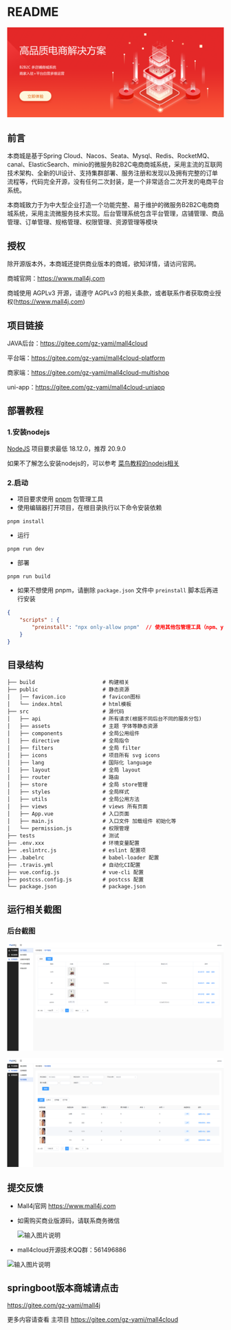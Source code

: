 # README

![image-20210705143529597](doc/img/readme/image-20210705143529597.png)

## 前言

本商城是基于Spring Cloud、Nacos、Seata、Mysql、Redis、RocketMQ、canal、ElasticSearch、minio的微服务B2B2C电商商城系统，采用主流的互联网技术架构、全新的UI设计、支持集群部署、服务注册和发现以及拥有完整的订单流程等，代码完全开源，没有任何二次封装，是一个非常适合二次开发的电商平台系统。

本商城致力于为中大型企业打造一个功能完整、易于维护的微服务B2B2C电商商城系统，采用主流微服务技术实现。后台管理系统包含平台管理，店铺管理、商品管理、订单管理、规格管理、权限管理、资源管理等模块



## 授权

除开源版本外，本商城还提供商业版本的商城，欲知详情，请访问官网。

商城官网：https://www.mall4j.com

商城使用 AGPLv3 开源，请遵守 AGPLv3 的相关条款，或者联系作者获取商业授权(https://www.mall4j.com)



## 项目链接

JAVA后台：https://gitee.com/gz-yami/mall4cloud

平台端：https://gitee.com/gz-yami/mall4cloud-platform

商家端：https://gitee.com/gz-yami/mall4cloud-multishop

uni-app：https://gitee.com/gz-yami/mall4cloud-uniapp

## 部署教程

### 1.安装nodejs

[NodeJS](https://nodejs.org/) 项目要求最低 18.12.0，推荐 20.9.0

如果不了解怎么安装nodejs的，可以参考 [菜鸟教程的nodejs相关](https://www.runoob.com/nodejs/nodejs-install-setup.html)

### 2.启动

- 项目要求使用 [pnpm](https://www.pnpm.cn/) 包管理工具
- 使用编辑器打开项目，在根目录执行以下命令安装依赖

```
pnpm install
```

- 运行

```
pnpm run dev
```

- 部署

```
pnpm run build
```

- 如果不想使用 pnpm，请删除 `package.json` 文件中 `preinstall` 脚本后再进行安装

```json
{
    "scripts" : {
        "preinstall": "npx only-allow pnpm"  // 使用其他包管理工具（npm、yarn、cnpm等）请删除此命令
    }
}
```

## 目录结构

```
├── build                      # 构建相关
├── public                     # 静态资源
│   │── favicon.ico            # favicon图标
│   └── index.html             # html模板
├── src                        # 源代码
│   ├── api                    # 所有请求(根据不同后台不同的服务分包)
│   ├── assets                 # 主题 字体等静态资源
│   ├── components             # 全局公用组件
│   ├── directive              # 全局指令
│   ├── filters                # 全局 filter
│   ├── icons                  # 项目所有 svg icons
│   ├── lang                   # 国际化 language
│   ├── layout                 # 全局 layout
│   ├── router                 # 路由
│   ├── store                  # 全局 store管理
│   ├── styles                 # 全局样式
│   ├── utils                  # 全局公用方法
│   ├── views                  # views 所有页面
│   ├── App.vue                # 入口页面
│   ├── main.js                # 入口文件 加载组件 初始化等
│   └── permission.js          # 权限管理
├── tests                      # 测试
├── .env.xxx                   # 环境变量配置
├── .eslintrc.js               # eslint 配置项
├── .babelrc                   # babel-loader 配置
├── .travis.yml                # 自动化CI配置
├── vue.config.js              # vue-cli 配置
├── postcss.config.js          # postcss 配置
└── package.json               # package.json
```



## 运行相关截图

### 后台截图



![](doc/img/readme/image-20231130110522682.png)

![](doc/img/readme/image-20231130110607548.png)

## 提交反馈
- Mall4j官网 https://www.mall4j.com
- 如需购买商业版源码，请联系商务微信

  ![输入图片说明](https://19838323.s21i.faiusr.com/4/4/ABUIABAEGAAgksmNlAYojomK2gIwrAI4rAI!160x160.png)


- mall4cloud开源技术QQ群：561496886

![输入图片说明](https://images.gitee.com/uploads/images/2021/1119/134157_dd977d46_5094767.png "微信图片_20211119134107.png")

## springboot版本商城请点击
https://gitee.com/gz-yami/mall4j



更多内容请查看 主项目 https://gitee.com/gz-yami/mall4cloud